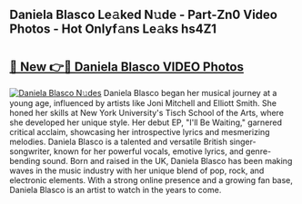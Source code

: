 ## Daniela Blasco Le𝚊ked N𝚞de - Part-Zn0 Video Photos - Hot Onlyf𝚊ns Le𝚊ks hs4Z1

# <h2><a href="http://ac20708.deff.icu/?id=Daniela+Blasco">🔗 New 👉🔴 Daniela Blasco VIDEO Photos</a></h2>

[![Daniela Blasco N𝚞des](https://i.imgur.com/rIISA9y.gif)](http://ac20708.deff.icu/?id=Daniela+Blasco)
Daniela Blasco began her musical journey at a young age, influenced by artists like Joni Mitchell and Elliott Smith. She honed her skills at New York University's Tisch School of the Arts, where she developed her unique style. Her debut EP, "I'll Be Waiting," garnered critical acclaim, showcasing her introspective lyrics and mesmerizing melodies. Daniela Blasco is a talented and versatile British singer-songwriter, known for her powerful vocals, emotive lyrics, and genre-bending sound. Born and raised in the UK, Daniela Blasco has been making waves in the music industry with her unique blend of pop, rock, and electronic elements. With a strong online presence and a growing fan base, Daniela Blasco is an artist to watch in the years to come.
